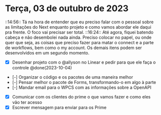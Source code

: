 # Terça, 03 de outubro de 2023

::14:56:: Tá na hora de entender que eu preciso falar com o pessoal sobre as limitações do Next enquanto projeto e como vamos abordar ele daqui pra frente. O foco vai precisar ser total.
::16:24:: Até agora, fiquei batendo cabeça e não desembolei nada ainda. Preciso colocar no papel, ou onde quer que seja, as coisas que preciso fazer para matar o connect e a parte de workflows, bem como o my account. Os demais itens podem ser desenvolvidos em um segundo momento.
- [x] Desenhar projeto com o @allyson no Linear e pedir para que ele faça o controle @done(2023-10-04)
- [-] Organizar o código e os pacotes de uma maneira melhor
- [-] Pensar melhor o pacote de Forms, transformando-o em algo à parte
- [-] Mandar email para o WPCS com as informações sobre a OpenAPI
- [x] Comunicar com os clientes do prime o que vamos fazer e como eles vão ter acesso
- [x] Escrever mensagem para enviar para os Prime